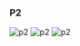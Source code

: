### P2

![p2](https://i.imgur.com/yvLS5W3.png)
![p2](https://i.imgur.com/PjiYjQ2.png)
![p2](https://i.imgur.com/O9KzOUl.png)
